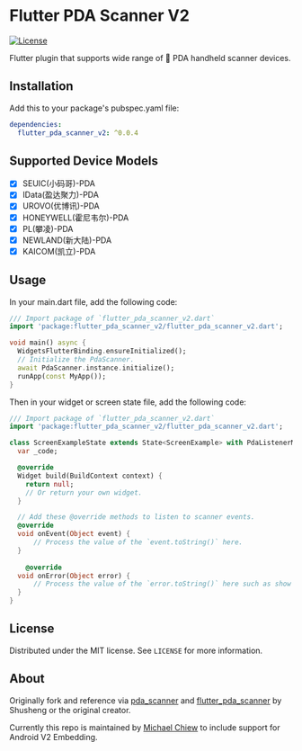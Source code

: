 # Flutter PDA Scanner V2
  
[![License][license-image]][license-url]

Flutter plugin that supports wide range of 📱 PDA handheld scanner devices.

## Installation

Add this to your package's pubspec.yaml file:

```yaml
dependencies:
  flutter_pda_scanner_v2: ^0.0.4
```

## Supported Device Models

-  [x] SEUIC(小码哥)-PDA
-  [x] IData(盈达聚力)-PDA
-  [x] UROVO(优博讯)-PDA
-  [x] HONEYWELL(霍尼韦尔)-PDA
-  [x] PL(攀凌)-PDA
-  [x] NEWLAND(新大陆)-PDA
-  [x] KAICOM(凯立)-PDA

## Usage
In your main.dart file, add the following code:
```dart
/// Import package of `flutter_pda_scanner_v2.dart`
import 'package:flutter_pda_scanner_v2/flutter_pda_scanner_v2.dart';

void main() async {
  WidgetsFlutterBinding.ensureInitialized();
  // Initialize the PdaScanner.
  await PdaScanner.instance.initialize();
  runApp(const MyApp());
}
```


Then in your widget or screen state file, add the following code:
```dart
/// Import package of `flutter_pda_scanner_v2.dart`
import 'package:flutter_pda_scanner_v2/flutter_pda_scanner_v2.dart';

class ScreenExampleState extends State<ScreenExample> with PdaListenerMixin<ScreenExample> {
  var _code;

  @override
  Widget build(BuildContext context) {
    return null;
    // Or return your own widget.
  }

  // Add these @override methods to listen to scanner events.
  @override
  void onEvent(Object event) {
      // Process the value of the `event.toString()` here.
  }
  
    @override
  void onError(Object error) {
      // Process the value of the `error.toString()` here such as show toast or dialog.
  }
}
```

## License

Distributed under the MIT license. See `LICENSE` for more information.

## About

Originally fork and reference via [pda_scanner](https://github.com/wu9007/pda_scanner) and [flutter_pda_scanner](https://github.com/uupy/pda_scanner) by Shusheng or the original creator.

Currently this repo is maintained by [Michael Chiew](https://github.com/michaelchiew08) to include support for Android V2 Embedding.

[license-image]: https://img.shields.io/badge/License-MIT-blue.svg
[license-url]: LICENSE